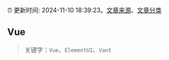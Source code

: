:alarm_clock: 更新时间: 2024-11-10 18:39:23。[文章来源](/README.md)、[文章分类](/TAGS.md)

## Vue


> 关键字：`Vue`、`ElementUI`、`Vant`



